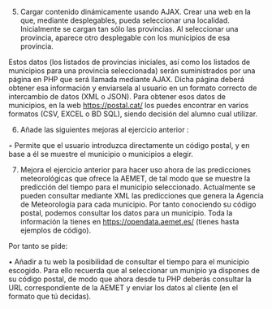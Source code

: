 5) Cargar contenido dinámicamente usando AJAX. Crear una web en la que, mediante desplegables, pueda seleccionar una localidad. Inicialmente se cargan tan sólo las provincias. Al seleccionar una provincia, aparece otro desplegable con los municipios de esa provincia.

Estos datos (los listados de provincias iniciales, así como los listados de municipios para una provincia seleccionada) serán suministrados por una página en PHP que será llamada mediante AJAX. Dicha página deberá obtener esa información y enviarsela al usuario en un formato correcto de intercambio de datos (XML o JSON). Para obtener esos datos de municipios, en la web https://postal.cat/ los puedes encontrar en varios formatos (CSV, EXCEL o BD SQL), siendo decisión del alumno cual utilizar.

6. Añade las siguientes mejoras al ejercicio anterior :

◦ Permite que el usuario introduzca directamente un código postal, y en base a él se muestre el municipio o municipios a elegir.

7. Mejora el ejercicio anterior para hacer uso ahora de las predicciones meteorológicas que ofrece la AEMET, de tal modo que se muestre la predicción del tiempo para el municipio seleccionado. Actualmente se pueden consultar mediante XML las predicciones que genera la Agencia de Meteorología para cada municipio. Por tanto conociendo su código postal, podemos consultar los datos para un municipio. Toda la información la tienes en https://opendata.aemet.es/ (tienes hasta ejemplos de código).

Por tanto se pide:

• Añadir a tu web la posibilidad de consultar el tiempo para el municipio escogido. Para ello recuerda que al seleccionar un munipio ya dispones de su código postal, de modo que ahora desde tu PHP deberás consultar la URL correspondiente de la AEMET y enviar los datos al cliente (en el formato que tú decidas).
